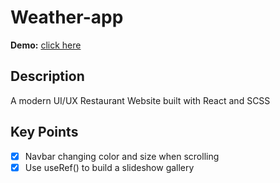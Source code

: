 
# Weather-app

**Demo:** [click here](https://hunterbiu1205.github.io/Modern-UI-UX-Restaurant/)


## **Description**

A modern UI/UX Restaurant Website built with React and SCSS

## **Key Points**

- [x] Navbar changing color and size when scrolling
- [x] Use useRef() to build a slideshow gallery
